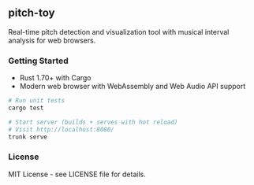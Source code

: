 ## pitch-toy

Real-time pitch detection and visualization tool with musical interval analysis for web browsers.

### Getting Started

- Rust 1.70+ with Cargo
- Modern web browser with WebAssembly and Web Audio API support

```bash
# Run unit tests
cargo test

# Start server (builds + serves with hot reload)
# Visit http://localhost:8080/
trunk serve
```

### License

MIT License - see LICENSE file for details. 
